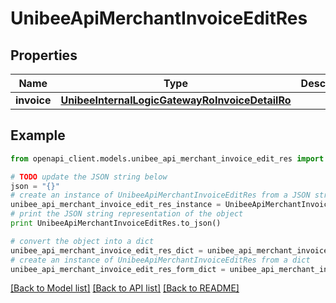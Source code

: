 # UnibeeApiMerchantInvoiceEditRes


## Properties

Name | Type | Description | Notes
------------ | ------------- | ------------- | -------------
**invoice** | [**UnibeeInternalLogicGatewayRoInvoiceDetailRo**](UnibeeInternalLogicGatewayRoInvoiceDetailRo.md) |  | [optional] 

## Example

```python
from openapi_client.models.unibee_api_merchant_invoice_edit_res import UnibeeApiMerchantInvoiceEditRes

# TODO update the JSON string below
json = "{}"
# create an instance of UnibeeApiMerchantInvoiceEditRes from a JSON string
unibee_api_merchant_invoice_edit_res_instance = UnibeeApiMerchantInvoiceEditRes.from_json(json)
# print the JSON string representation of the object
print UnibeeApiMerchantInvoiceEditRes.to_json()

# convert the object into a dict
unibee_api_merchant_invoice_edit_res_dict = unibee_api_merchant_invoice_edit_res_instance.to_dict()
# create an instance of UnibeeApiMerchantInvoiceEditRes from a dict
unibee_api_merchant_invoice_edit_res_form_dict = unibee_api_merchant_invoice_edit_res.from_dict(unibee_api_merchant_invoice_edit_res_dict)
```
[[Back to Model list]](../README.md#documentation-for-models) [[Back to API list]](../README.md#documentation-for-api-endpoints) [[Back to README]](../README.md)


